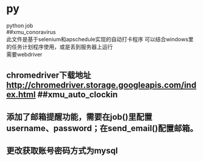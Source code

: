# py
python job  
##xmu_conoravirus  
此文件是基于selenium和apschedule实现的自动打卡程序  可以结合windows里的任务计划程序使用，或是丢到服务器上运行  
需要webdriver

chromedriver下载地址 http://chromedriver.storage.googleapis.com/index.html
##xmu_auto_clockin
----
添加了邮箱提醒功能，需要在job()里配置username、password；在send_email()配置邮箱。
----
更改获取账号密码方式为mysql
----
